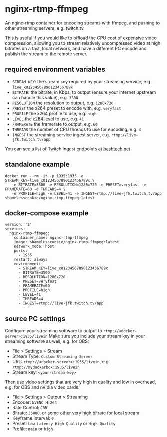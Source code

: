 # nginx-rtmp-ffmpeg

An nginx-rtmp container for encoding streams with ffmpeg, and pushing to other streaming servers, e.g. twitch.tv

This is useful if you would like to offload the CPU cost of expensive video compression,
allowing you to stream relatively uncompressed video at high bitrates on a fast, local network,
and have a different PC encode and publish the stream to the remote server.

## required environment variables

- `STREAM_KEY`: the stream key required by your streaming service, e.g. `live_x01234567890123456789x`
- `BITRATE`: the bitrate, in Kbps, to output (ensure your internet upstream can handle this value), e.g. `3500`
- `RESOLUTION` the resolution to output, e.g. `1280x720`
- `PRESET` the x264 preset to encode with, e.g. `veryfast`
- `PROFILE` the x264 profile to use, e.g. `high`
- `LEVEL` the [x264 level](https://en.wikipedia.org/wiki/H.264/MPEG-4_AVC#Levels) to use, e.g. `41`
- `FRAMERATE` the framerate to output, e.g. `60`
- `THREADS` the number of CPU threads to use for encoding, e.g. `4`
- `INGEST` the streaming service ingest server, e.g. `rtmp://live-jfk.twitch.tv/app`

You can see a list of Twitch ingest endpoints at [bashtech.net](https://bashtech.net/twitch/ingest.php)

## standalone example

```
docker run --rm -it -p 1935:1935 -e STREAM_KEY=live_x01234567890123456789x \
   -e BITRATE=3500 -e RESOLUTION=1280x720 -e PRESET=veryfast -e FRAMERATE=60 -e THREADS=4 \
   -e PROFILE=high -e LEVEL=41 -e INGEST=rtmp://live-jfk.twitch.tv/app shamelesscookie/nginx-rtmp-ffmpeg:latest
```

## docker-compose example

```
version: '2'
services:
  nginx-rtmp-ffmpeg:
    container_name: nginx-rtmp-ffmpeg
    image: shamelesscookie/nginx-rtmp-ffmpeg:latest
    network_mode: host
    ports:
      - 1935
    restart: always
    environment:
      - STREAM_KEY=live_x01234567890123456789x
      - BITRATE=3500
      - RESOLUTION=1280x720
      - PRESET=veryfast
      - FRAMERATE=60
      - PROFILE=high
      - LEVEL=41
      - THREADS=4
      - INGEST=rtmp://live-jfk.twitch.tv/app
```

## source PC settings

Configure your streaming software to output to `rtmp://<docker-server>:1935/livein`
Make sure you include your stream key in your streaming software as well, e.g. for OBS:

- File > Settings > Stream
- Stream Type: `Custom Streaming Server`
- URL: `rtmp://<docker-server>:1935/livein`, e.g. `rtmp://mydockerbox:1935/livein`
- Stream key: `<your-stream-key>`

Then use video settings that are very high in quality and low in overhead, e.g. for OBS and nVidia video cards:

- File > Settings > Output > Streaming
- Encoder: `NVENC H.264`
- Rate Control: `CBR`
- Bitrate: `35000`, or some other very high bitrate for local stream
- Keyframe Interval: `0`
- Preset: `Low-Latency High Quality` or `High Quality`
- Profile: `main` or `high`
